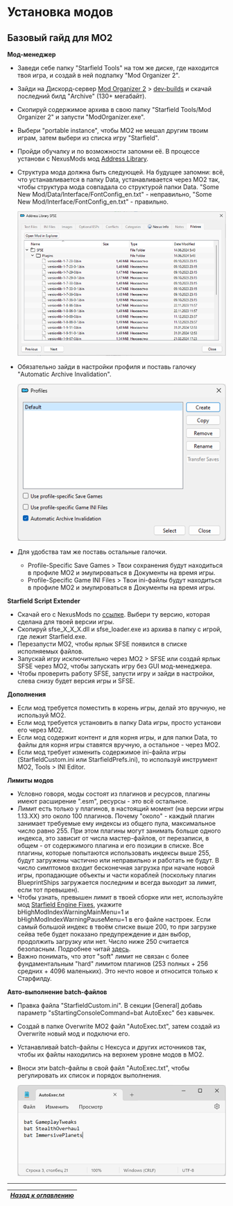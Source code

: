 # Установка модов

## Базовый гайд для MO2

**Мод-менеджер**

+ Заведи себе папку "Starfield Tools" на том же диске, где находится твоя игра, и создай в ней подпапку "Mod Organizer 2".
+ Зайди на Дискорд-сервер [Mod Organizer 2](https://link.meridiano-web.com/mo2devs) > [dev-builds](https://discord.com/channels/265929299490635777/379225566122999808) и скачай последний билд "Archive" (130+ мегабайт).
+ Скопируй содержимое архива в свою папку "Starfield Tools/Mod Organizer 2" и запусти "ModOrganizer.exe".
+ Выбери "portable instance", чтобы MO2 не мешал другим твоим играм, затем выбери из списка игру "Starfield".
+ Пройди обучалку и по возможности запомни её. В процессе установи с NexusMods мод [Address Library](https://www.nexusmods.com/starfield/mods/3256).
+ Структура мода должна быть следующей. На будущее запомни: всё, что устанавливается в папку Data, устанавливается через MO2 так, чтобы структура мода совпадала со структурой папки Data. "Some New Mod/Data/Interface/FontConfig_en.txt" - неправильно, "Some New Mod/Interface/FontConfig_en.txt" - правильно.

    ![](Установка-модов/AddLib-FileTree.png)

+ Обязательно зайди в настройки профиля и поставь галочку "Automatic Archive Invalidation".

    ![](Установка-модов/Profile-AAI.png)

+ Для удобства там же поставь остальные галочки.
    + Profile-Specific Save Games > Твои сохранения будут находиться в профиле MO2 и эмулироваться в Документы на время игры.
    + Profile-Specific Game INI Files > Твои ini-файлы будут находиться в профиле MO2 и эмулироваться в Документы на время игры.

**Starfield Script Extender**

+ Скачай его с NexusMods по [ссылке](https://www.nexusmods.com/starfield/mods/106). Выбери ту версию, которая сделана для твоей версии игры.
+ Скопируй sfse_X_X_X.dll и sfse_loader.exe из архива в папку с игрой, где лежит Starfield.exe.
+ Перезапусти MO2, чтобы ярлык SFSE появился в списке исполняемых файлов.
+ Запускай игру исключительно через MO2 > SFSE или создай ярлык SFSE через MO2, чтобы запускать игру без GUI мод-менеджера.
+ Чтобы проверить работу SFSE, запусти игру и зайди в настройки, слева снизу будет версия игры и SFSE.

**Дополнения**

+ Если мод требуется поместить в корень игры, делай это вручную, не используй MO2.
+ Если мод требуется установить в папку Data игры, просто установи его через MO2.
+ Если мод содержит контент и для корня игры, и для папки Data, то файлы для корня игры ставятся вручную, а остальное - через MO2.
+ Если мод требует изменить содержимое ini-файла игры (StarfieldCustom.ini или StarfieldPrefs.ini), то используй инструмент MO2, Tools > INI Editor.

**Лимиты модов**

+ Условно говоря, моды состоят из плагинов и ресурсов, плагины имеют расширение ".esm", ресурсы - это всё остальное.
+ Лимит есть только у плагинов, в настоящий момент (на версии игры 1.13.XX) это около 100 плагинов. Почему "около" - каждый плагин занимает требуемые ему индексы из общего пула, максимальное число равно 255. При этом плагины могут занимать больше одного индекса, это зависит от числа мастер-файлов, от перезаписи, в общем - от содержимого плагина и его позиции в списке. Все плагины, которые попытаются использовать индексы выше 255, будут загружены частично или неправильно и работать не будут. В число симптомов входит бесконечная загрузка при начале новой игры, пропадающие объекты и части кораблей (поскольку плагин BlueprintShips загружается последним и всегда выходит за лимит, если тот превышен).
+ Чтобы узнать, превышен лимит в твоей сборке или нет, используйте мод [Starfield Engine Fixes](https://www.nexusmods.com/starfield/mods/10457), укажите bHighModIndexWarningMainMenu=1 и bHighModIndexWarningPauseMenu=1 в его файле настроек. Если самый большой индекс в твоём списке выше 200, то при загрузке сейва тебе будет показано предупреждение и дан выбор, продолжить загрузку или нет. Число ниже 250 считается безопасным. Подробнее читай [здесь](https://www.nexusmods.com/starfield/articles/635).
+ Важно понимать, что этот "soft" лимит не связан с более фундаментальным "hard" лимитом плагинов (253 полных + 256 средних + 4096 маленьких). Это нечто новое и относится только к Старфилду.

**Авто-выполнение batch-файлов**

+ Правка файла "StarfieldCustom.ini". В секции [General] добавь параметр "sStartingConsoleCommand=bat AutoExec" без кавычек.
+ Создай в папке Overwrite MO2 файл "AutoExec.txt", затем создай из Overwrite новый мод и подключи его.
+ Устанавливай batch-файлы с Нексуса и других источников так, чтобы их файлы находились на верхнем уровне модов в MO2.
+ Вноси эти batch-файлы в свой файл "AutoExec.txt", чтобы регулировать их список и порядок выполнения.

    ![](Установка-модов/Batch-AutoExec.png)

------

|[*Назад к оглавлению*](https://github.com/Meridiano/Starfield-Head)|
|:---:|